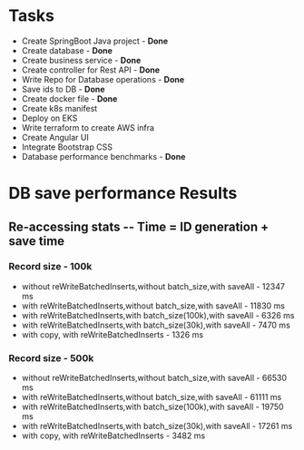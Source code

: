 # Tasks

* Create SpringBoot Java project - **Done**
* Create database - **Done**
* Create business service - **Done**
* Create controller for Rest API - **Done**
* Write Repo for Database operations - **Done**
* Save ids to DB - **Done**
* Create docker file - **Done**
* Create k8s manifest
* Deploy on EKS
* Write terraform to create AWS infra
* Create Angular UI
* Integrate Bootstrap CSS
* Database performance benchmarks - **Done**

# DB save performance Results

## Re-accessing stats -- Time = ID generation + save time
### Record size - 100k
* without reWriteBatchedInserts,without batch_size,with saveAll - 12347 ms
* with reWriteBatchedInserts,without batch_size,with saveAll    - 11830 ms
* with reWriteBatchedInserts,with batch_size(100k),with saveAll - 6326 ms
* with reWriteBatchedInserts,with batch_size(30k),with saveAll  - 7470 ms
* with copy, with reWriteBatchedInserts                         - 1326 ms
### Record size - 500k
* without reWriteBatchedInserts,without batch_size,with saveAll - 66530 ms
* with reWriteBatchedInserts,without batch_size,with saveAll    - 61111 ms
* with reWriteBatchedInserts,with batch_size(100k),with saveAll - 19750 ms
* with reWriteBatchedInserts,with batch_size(30k),with saveAll  - 17261 ms
* with copy, with reWriteBatchedInserts                         - 3482 ms
